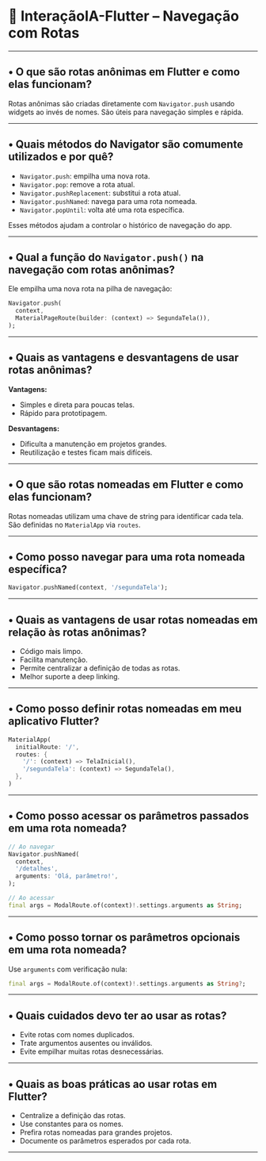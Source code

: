 
# 📘 InteraçãoIA-Flutter – Navegação com Rotas

---

## • O que são rotas anônimas em Flutter e como elas funcionam?

Rotas anônimas são criadas diretamente com `Navigator.push` usando widgets ao invés de nomes. São úteis para navegação simples e rápida.

---

## • Quais métodos do Navigator são comumente utilizados e por quê?

- `Navigator.push`: empilha uma nova rota.
- `Navigator.pop`: remove a rota atual.
- `Navigator.pushReplacement`: substitui a rota atual.
- `Navigator.pushNamed`: navega para uma rota nomeada.
- `Navigator.popUntil`: volta até uma rota específica.

Esses métodos ajudam a controlar o histórico de navegação do app.

---

## • Qual a função do `Navigator.push()` na navegação com rotas anônimas?

Ele empilha uma nova rota na pilha de navegação:

```dart
Navigator.push(
  context,
  MaterialPageRoute(builder: (context) => SegundaTela()),
);
```

---

## • Quais as vantagens e desvantagens de usar rotas anônimas?

**Vantagens:**
- Simples e direta para poucas telas.
- Rápido para prototipagem.

**Desvantagens:**
- Dificulta a manutenção em projetos grandes.
- Reutilização e testes ficam mais difíceis.

---

## • O que são rotas nomeadas em Flutter e como elas funcionam?

Rotas nomeadas utilizam uma chave de string para identificar cada tela. São definidas no `MaterialApp` via `routes`.

---

## • Como posso navegar para uma rota nomeada específica?

```dart
Navigator.pushNamed(context, '/segundaTela');
```

---

## • Quais as vantagens de usar rotas nomeadas em relação às rotas anônimas?

- Código mais limpo.
- Facilita manutenção.
- Permite centralizar a definição de todas as rotas.
- Melhor suporte a deep linking.

---

## • Como posso definir rotas nomeadas em meu aplicativo Flutter?

```dart
MaterialApp(
  initialRoute: '/',
  routes: {
    '/': (context) => TelaInicial(),
    '/segundaTela': (context) => SegundaTela(),
  },
)
```

---

## • Como posso acessar os parâmetros passados em uma rota nomeada?

```dart
// Ao navegar
Navigator.pushNamed(
  context,
  '/detalhes',
  arguments: 'Olá, parâmetro!',
);

// Ao acessar
final args = ModalRoute.of(context)!.settings.arguments as String;
```

---

## • Como posso tornar os parâmetros opcionais em uma rota nomeada?

Use `arguments` com verificação nula:

```dart
final args = ModalRoute.of(context)!.settings.arguments as String?;
```

---

## • Quais cuidados devo ter ao usar as rotas?

- Evite rotas com nomes duplicados.
- Trate argumentos ausentes ou inválidos.
- Evite empilhar muitas rotas desnecessárias.

---

## • Quais as boas práticas ao usar rotas em Flutter?

- Centralize a definição das rotas.
- Use constantes para os nomes.
- Prefira rotas nomeadas para grandes projetos.
- Documente os parâmetros esperados por cada rota.

---
